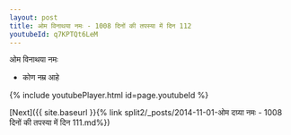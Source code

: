 ```yaml
---
layout: post
title: ओम विनाथया नमः - 1008 दिनों की तपस्या में दिन 112
youtubeId: q7KPTQt6LeM
---
```

 
 
 ओम विनाथया नमः  
 
 -  कोण नम्र आहे 
 
  
 
  
 
 
 
 
 
 


{% include youtubePlayer.html id=page.youtubeId %}
 
[Next]({{ site.baseurl }}{% link  split2/_posts/2014-11-01-ओम दग्र्या नमः - 1008 दिनों की तपस्या में दिन 111.md%})
 
